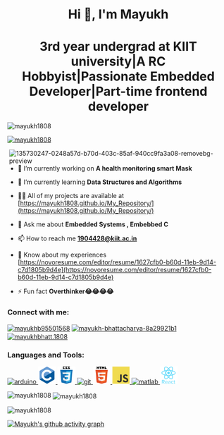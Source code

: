 <h1 align="center">Hi 👋, I'm Mayukh</h1>
<h1 align="center">3rd year undergrad at KIIT university|A RC Hobbyist|Passionate Embedded Developer|Part-time frontend developer</h1>
<p align="left"> <img src="https://komarev.com/ghpvc/?username=mayukh1808&label=Profile%20views&color=0e75b6&style=flat" alt="mayukh1808" /> </p>
<p align="left"> <a href="https://github.com/ryo-ma/github-profile-trophy"><img src="https://github-profile-trophy.vercel.app/?username=mayukh1808" alt="mayukh1808" /></a> </p><img align="right" src="https://user-images.githubusercontent.com/69788740/135730247-0248a57d-b70d-403c-85af-940cc9fa3a08.gif" width="500" alt="135730247-0248a57d-b70d-403c-85af-940cc9fa3a08-removebg-preview" border="0">

- 🔭 I’m currently working on **A health monitoring smart Mask**

- 🌱 I’m currently learning **Data Structures and Algorithms**

- 👨‍💻 All of my projects are available at [https://mayukh1808.github.io/My_Repository/](https://mayukh1808.github.io/My_Repository/)

- 💬 Ask me about **Embedded Systems , Embebbed C**

- 📫 How to reach me **1904428@kiit.ac.in**

- 📄 Know about my experiences [https://novoresume.com/editor/resume/1627cfb0-b60d-11eb-9d14-c7d1805b9d4e](https://novoresume.com/editor/resume/1627cfb0-b60d-11eb-9d14-c7d1805b9d4e)

- ⚡ Fun fact **Overthinker😂😂😂😂**

<h3 align="left">Connect with me:</h3>
<p align="left">
<a href="https://twitter.com/mayukhb95501568" target="blank"><img align="center" src="https://raw.githubusercontent.com/rahuldkjain/github-profile-readme-generator/master/src/images/icons/Social/twitter.svg" alt="mayukhb95501568" height="30" width="40" /></a>
<a href="https://linkedin.com/in/mayukh-bhattacharya-8a29921b1" target="blank"><img align="center" src="https://raw.githubusercontent.com/rahuldkjain/github-profile-readme-generator/master/src/images/icons/Social/linked-in-alt.svg" alt="mayukh-bhattacharya-8a29921b1" height="30" width="40" /></a>
<a href="https://fb.com/mayukhbhatt.1808" target="blank"><img align="center" src="https://raw.githubusercontent.com/rahuldkjain/github-profile-readme-generator/master/src/images/icons/Social/facebook.svg" alt="mayukhbhatt.1808" height="30" width="40" /></a>
</p>

<h3 align="left">Languages and Tools:</h3>
<p align="left"> <a href="https://www.arduino.cc/" target="_blank"> <img src="https://cdn.worldvectorlogo.com/logos/arduino-1.svg" alt="arduino" width="40" height="40"/> </a> <a href="https://www.cprogramming.com/" target="_blank"> <img src="https://raw.githubusercontent.com/devicons/devicon/master/icons/c/c-original.svg" alt="c" width="40" height="40"/> </a> <a href="https://www.w3schools.com/css/" target="_blank"> <img src="https://raw.githubusercontent.com/devicons/devicon/master/icons/css3/css3-original-wordmark.svg" alt="css3" width="40" height="40"/> </a> <a href="https://git-scm.com/" target="_blank"> <img src="https://www.vectorlogo.zone/logos/git-scm/git-scm-icon.svg" alt="git" width="40" height="40"/> </a> <a href="https://www.w3.org/html/" target="_blank"> <img src="https://raw.githubusercontent.com/devicons/devicon/master/icons/html5/html5-original-wordmark.svg" alt="html5" width="40" height="40"/> </a> <a href="https://developer.mozilla.org/en-US/docs/Web/JavaScript" target="_blank"> <img src="https://raw.githubusercontent.com/devicons/devicon/master/icons/javascript/javascript-original.svg" alt="javascript" width="40" height="40"/> </a> <a href="https://www.mathworks.com/" target="_blank"> <img src="https://upload.wikimedia.org/wikipedia/commons/2/21/Matlab_Logo.png" alt="matlab" width="40" height="40"/> </a> <a href="https://reactjs.org/" target="_blank"> <img src="https://raw.githubusercontent.com/devicons/devicon/master/icons/react/react-original-wordmark.svg" alt="react" width="40" height="40"/> </a> </p>

<p><img align="left" src="https://github-readme-stats.vercel.app/api/top-langs?username=mayukh1808&show_icons=true&locale=en&layout=compact" alt="mayukh1808" /></p>


<p>&nbsp;<img align="center" src="https://github-readme-stats.vercel.app/api?username=mayukh1808&show_icons=true&locale=en" alt="mayukh1808" /></p>

<p><img align="center" src="https://github-readme-streak-stats.herokuapp.com/?user=mayukh1808&" alt="mayukh1808" /></p>



[![Mayukh's github activity graph](https://activity-graph.herokuapp.com/graph?username=Mayukh1808)](https://github.com/Mayukh1808/github-readme-activity-graph)


